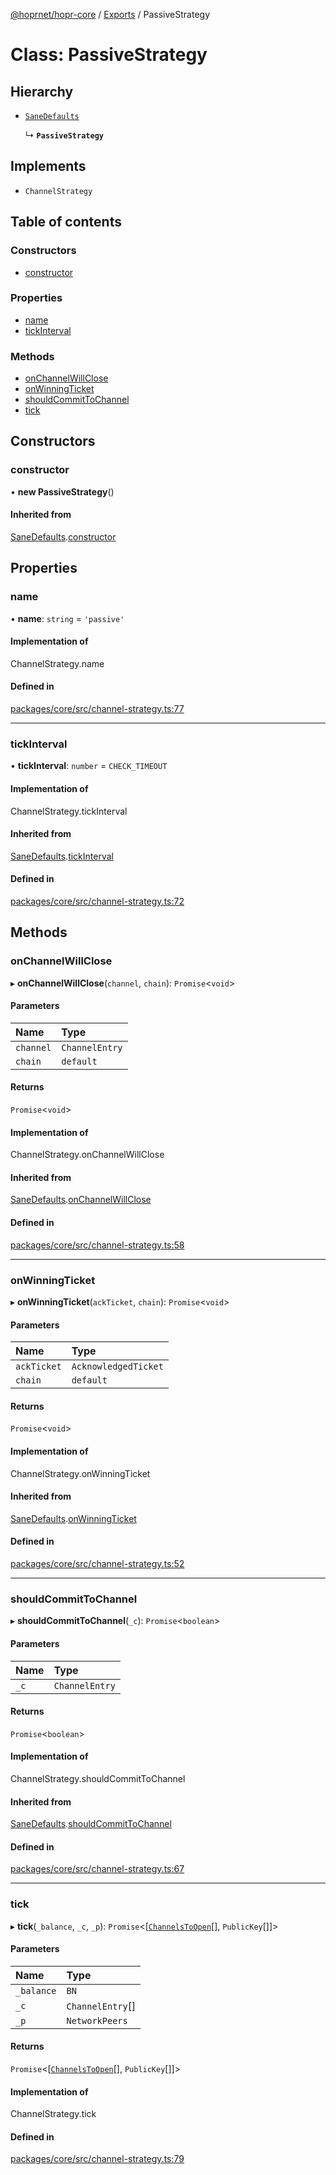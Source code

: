[@hoprnet/hopr-core](../README.md) / [Exports](../modules.md) / PassiveStrategy

# Class: PassiveStrategy

## Hierarchy

- [`SaneDefaults`](SaneDefaults.md)

  ↳ **`PassiveStrategy`**

## Implements

- `ChannelStrategy`

## Table of contents

### Constructors

- [constructor](PassiveStrategy.md#constructor)

### Properties

- [name](PassiveStrategy.md#name)
- [tickInterval](PassiveStrategy.md#tickinterval)

### Methods

- [onChannelWillClose](PassiveStrategy.md#onchannelwillclose)
- [onWinningTicket](PassiveStrategy.md#onwinningticket)
- [shouldCommitToChannel](PassiveStrategy.md#shouldcommittochannel)
- [tick](PassiveStrategy.md#tick)

## Constructors

### constructor

• **new PassiveStrategy**()

#### Inherited from

[SaneDefaults](SaneDefaults.md).[constructor](SaneDefaults.md#constructor)

## Properties

### name

• **name**: `string` = `'passive'`

#### Implementation of

ChannelStrategy.name

#### Defined in

[packages/core/src/channel-strategy.ts:77](https://github.com/szczebel1995/hoprnet/blob/master/packages/core/src/channel-strategy.ts#L77)

___

### tickInterval

• **tickInterval**: `number` = `CHECK_TIMEOUT`

#### Implementation of

ChannelStrategy.tickInterval

#### Inherited from

[SaneDefaults](SaneDefaults.md).[tickInterval](SaneDefaults.md#tickinterval)

#### Defined in

[packages/core/src/channel-strategy.ts:72](https://github.com/szczebel1995/hoprnet/blob/master/packages/core/src/channel-strategy.ts#L72)

## Methods

### onChannelWillClose

▸ **onChannelWillClose**(`channel`, `chain`): `Promise`<`void`\>

#### Parameters

| Name | Type |
| :------ | :------ |
| `channel` | `ChannelEntry` |
| `chain` | `default` |

#### Returns

`Promise`<`void`\>

#### Implementation of

ChannelStrategy.onChannelWillClose

#### Inherited from

[SaneDefaults](SaneDefaults.md).[onChannelWillClose](SaneDefaults.md#onchannelwillclose)

#### Defined in

[packages/core/src/channel-strategy.ts:58](https://github.com/szczebel1995/hoprnet/blob/master/packages/core/src/channel-strategy.ts#L58)

___

### onWinningTicket

▸ **onWinningTicket**(`ackTicket`, `chain`): `Promise`<`void`\>

#### Parameters

| Name | Type |
| :------ | :------ |
| `ackTicket` | `AcknowledgedTicket` |
| `chain` | `default` |

#### Returns

`Promise`<`void`\>

#### Implementation of

ChannelStrategy.onWinningTicket

#### Inherited from

[SaneDefaults](SaneDefaults.md).[onWinningTicket](SaneDefaults.md#onwinningticket)

#### Defined in

[packages/core/src/channel-strategy.ts:52](https://github.com/szczebel1995/hoprnet/blob/master/packages/core/src/channel-strategy.ts#L52)

___

### shouldCommitToChannel

▸ **shouldCommitToChannel**(`_c`): `Promise`<`boolean`\>

#### Parameters

| Name | Type |
| :------ | :------ |
| `_c` | `ChannelEntry` |

#### Returns

`Promise`<`boolean`\>

#### Implementation of

ChannelStrategy.shouldCommitToChannel

#### Inherited from

[SaneDefaults](SaneDefaults.md).[shouldCommitToChannel](SaneDefaults.md#shouldcommittochannel)

#### Defined in

[packages/core/src/channel-strategy.ts:67](https://github.com/szczebel1995/hoprnet/blob/master/packages/core/src/channel-strategy.ts#L67)

___

### tick

▸ **tick**(`_balance`, `_c`, `_p`): `Promise`<[[`ChannelsToOpen`](../modules.md#channelstoopen)[], `PublicKey`[]]\>

#### Parameters

| Name | Type |
| :------ | :------ |
| `_balance` | `BN` |
| `_c` | `ChannelEntry`[] |
| `_p` | `NetworkPeers` |

#### Returns

`Promise`<[[`ChannelsToOpen`](../modules.md#channelstoopen)[], `PublicKey`[]]\>

#### Implementation of

ChannelStrategy.tick

#### Defined in

[packages/core/src/channel-strategy.ts:79](https://github.com/szczebel1995/hoprnet/blob/master/packages/core/src/channel-strategy.ts#L79)
